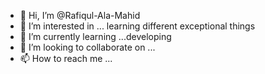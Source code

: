 - 👋 Hi, I’m @Rafiqul-Ala-Mahid
- 👀 I’m interested in ... learning different exceptional things
- 🌱 I’m currently learning ...developing
- 💞️ I’m looking to collaborate on ...
- 📫 How to reach me ...

<!---
Rafiqul-Ala-Mahid/Rafiqul-Ala-Mahid is a ✨ special ✨ repository because its `README.md` (this file) appears on your GitHub profile.
You can click the Preview link to take a look at your changes.
--->
